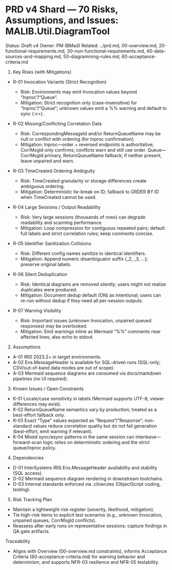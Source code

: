 # PRD v4 Shard — 70 Risks, Assumptions, and Issues: MALIB.Util.DiagramTool

Status: Draft v4
Owner: PM (BMad)
Related: ../prd.md, 00-overview.md, 20-functional-requirements.md, 30-non-functional-requirements.md, 40-data-sources-and-mapping.md, 50-diagramming-rules.md, 60-acceptance-criteria.md

1) Key Risks (with Mitigations)
- R-01 Invocation Variants (Strict Recognition)
  - Risk: Environments may emit Invocation values beyond “Inproc”/“Queue”.
  - Mitigation: Strict recognition only (case-insensitive) for “Inproc”/“Queue”; unknown values emit a %% warning and default to sync (->>).

- R-02 Missing/Conflicting Correlation Data
  - Risk: CorrespondingMessageId and/or ReturnQueueName may be null or conflict with ordering (for Inproc confirmation).
  - Mitigation: Inproc—order + reversed endpoints is authoritative; CorrMsgId only confirms; conflicts warn and still use order. Queue—CorrMsgId primary, ReturnQueueName fallback; if neither present, leave unpaired and warn.

- R-03 TimeCreated Ordering Ambiguity
  - Risk: TimeCreated granularity or storage differences create ambiguous ordering.
  - Mitigation: Deterministic tie-break on ID; fallback to ORDER BY ID when TimeCreated cannot be used.

- R-04 Large Sessions / Output Readability
  - Risk: Very large sessions (thousands of rows) can degrade readability and scanning performance.
  - Mitigation: Loop compression for contiguous repeated pairs; default full labels and strict correlation rules; keep comments concise.

- R-05 Identifier Sanitization Collisions
  - Risk: Different config names sanitize to identical identifiers.
  - Mitigation: Append numeric disambiguator suffix (_2, _3, …); preserve original labels.

- R-06 Silent Deduplication
  - Risk: Identical diagrams are removed silently; users might not realize duplicates were produced.
  - Mitigation: Document dedup default (ON) as intentional; users can re-run without dedup if they need all per-session outputs.

- R-07 Warning Visibility
  - Risk: Important issues (unknown Invocation, unpaired queued responses) may be overlooked.
  - Mitigation: Emit warnings inline as Mermaid “%%” comments near affected lines; also echo to stdout.

2) Assumptions
- A-01 IRIS 2023.2+ in target environments.
- A-02 Ens.MessageHeader is available for SQL-driven runs (SQL-only; CSV/out-of-band data modes are out of scope).
- A-03 Mermaid sequence diagrams are consumed via docs/markdown pipelines (no UI required).

3) Known Issues / Open Constraints
- K-01 Locale/case sensitivity in labels (Mermaid supports UTF-8; viewer differences may exist).
- K-02 ReturnQueueName semantics vary by production; treated as a best-effort fallback only.
- K-03 Exact “Type” values expected as “Request”/“Response”; non-standard values reduce correlation quality but do not fail generation (best-effort, emit warning if relevant).
- K-04 Mixed sync/async patterns in the same session can interleave—forward-scan logic relies on deterministic ordering and the strict queue/inproc policy.

4) Dependencies
- D-01 InterSystems IRIS Ens.MessageHeader availability and stability (SQL access).
- D-02 Mermaid sequence diagram rendering in downstream toolchains.
- D-03 Internal standards enforced via .clinerules (ObjectScript coding, testing).

5) Risk Tracking Plan
- Maintain a lightweight risk register (severity, likelihood, mitigation).
- Tie high-risk items to explicit test scenarios (e.g., unknown Invocation, unpaired queues, CorrMsgId conflicts).
- Reassess after early runs on representative sessions; capture findings in QA gate artifacts.

Traceability
- Aligns with Overview (00-overview.md constraints), informs Acceptance Criteria (60-acceptance-criteria.md) for warning behavior and determinism, and supports NFR-03 resilience and NFR-05 testability.
